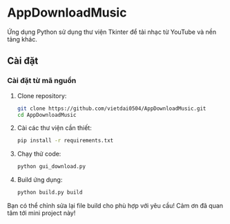 # AppDownloadMusic

Ứng dụng Python sử dụng thư viện Tkinter để tải nhạc từ YouTube và nền tảng khác.

## Cài đặt

### Cài đặt từ mã nguồn
1. Clone repository:
   ```bash
   git clone https://github.com/vietdai0504/AppDownloadMusic.git
   cd AppDownloadMusic
2. Cài các thư viện cần thiết:
   ```bash
   pip install -r requirements.txt
3. Chạy thử code:
   ```bash
   python gui_download.py
4. Build ứng dụng:
   ```bash
   python build.py build
Bạn có thể chỉnh sửa lại file build cho phù hợp với yêu cầu! Cảm ơn đã quan tâm tới mini project này!

